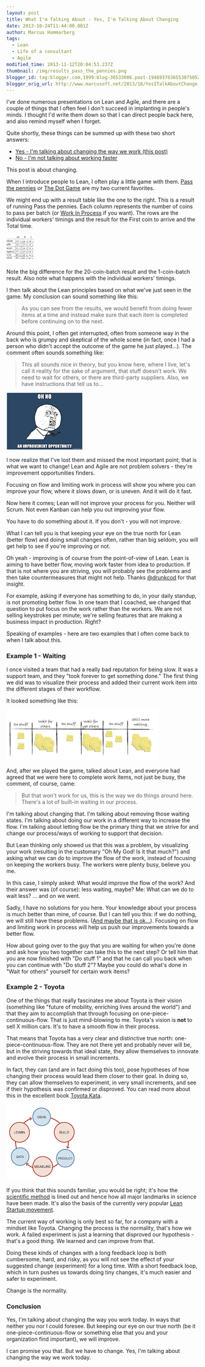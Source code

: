 ```yaml
---
layout: post
title: What I'm Talking About - Yes, I'm Talking About Changing
date: 2013-10-24T11:44:00.001Z
author: Marcus Hammarberg
tags:
  - Lean
  - Life of a consultant
  - Agile
modified_time: 2013-11-12T20:04:53.237Z
thumbnail: /img/results_pass_the_pennies.png
blogger_id: tag:blogger.com,1999:blog-36533086.post-1948937636553075052
blogger_orig_url: http://www.marcusoft.net/2013/10/YesITalkAboutChange.html
---
```


I've done numerous presentations on Lean and Agile, and there are a couple of things that I often feel I don't succeed in implanting in people's minds. I thought I'd write them down so that I can direct people back here, and also remind myself when I forget.

Quite shortly, these things can be summed up with these two short answers:

- [Yes - I'm talking about changing the way we work (this post)](http://www.marcusoft.net/2013/10/YesITalkAboutChange.html)
- [No - I'm not talking about working faster](http://www.marcusoft.net/2013/11/NoIDontMeanWorkFaster.html)

This post is about changing.

When I introduce people to Lean, I often play a little game with them. [Pass the pennies](http://blog.crisp.se/2008/09/08/mattiasskarin/1220882915232) or [The Dot Game](http://www.netobjectives.com/resources/articles/the-dot-game) are my two current favorites.

We might end up with a result table like the one to the right. This is a result of running Pass the pennies. Each column represents the number of coins to pass per batch (or [Work In Process](http://en.wikipedia.org/wiki/Work_in_process) if you want). The rows are the individual workers' timings and the result for the First coin to arrive and the Total time.

![Results](/img/results_pass_the_pennies.png)

Note the big difference for the 20-coin-batch result and the 1-coin-batch result. Also note what happens with the individual workers' timings.

I then talk about the Lean principles based on what we've just seen in the game. My conclusion can sound something like this:

> As you can see from the results, we would benefit from doing fewer items at a time and instead make sure that each item is completed before continuing on to the next.

Around this point, I often get interrupted, often from someone way in the back who is grumpy and skeptical of the whole scene (in fact, once I had a person who didn't accept the outcome of the game he just played...). The comment often sounds something like:

> This all sounds nice in theory, but you know here, where I live, let's call it reality for the sake of argument, that stuff doesn't work. We need to wait for others, or there are third-party suppliers. Also, we have instructions that tell us to...

![Oh no](/img/ohno.png)

I now realize that I've lost them and missed the most important point; that is what we want to change! Lean and Agile are not problem solvers - they're improvement opportunities finders.

Focusing on flow and limiting work in process will show you where you can improve your flow, where it slows down, or is uneven. And it will do it fast.

Now here it comes; Lean will not improve your process for you. Neither will Scrum. Not even Kanban can help you out improving your flow.

You have to do something about it. If you don't - you will not improve.

What I can tell you is that keeping your eye on the true north for Lean (better flow) and doing small changes often, rather than big seldom, you will get help to see if you're improving or not.

Oh yeah - improving is of course from the point-of-view of Lean. Lean is aiming to have better flow, moving work faster from idea to production. If that is not where you are striving, you will probably see the problems and then take countermeasures that might not help. Thanks [@drunkcod](https://twitter.com/@drunkcod) for that insight.

For example, asking if everyone has something to do, in your daily standup, is not promoting better flow. In one team that I coached, we changed that question to put focus on the work rather than the workers. We are not selling keystrokes per minute; we're selling features that are making a business impact in production. Right?

Speaking of examples - here are two examples that I often come back to when I talk about this.

### Example 1 - Waiting

I once visited a team that had a really bad reputation for being slow. It was a support team, and they "took forever to get something done." The first thing we did was to visualize their process and added their current work item into the different stages of their workflow.

It looked something like this:

![Waiting](/img/Screen+Shot+2013-10-24+at+09.47.43+.png)

And, after we played the game, talked about Lean, and everyone had agreed that we were here to complete work items, not just be busy, the comment, of course, came:

> But that won't work for us, this is the way we do things around here. There's a lot of built-in waiting in our process.

I'm talking about changing that. I'm talking about removing those waiting states. I'm talking about doing our work in a different way to increase the flow. I'm talking about letting flow be the primary thing that we strive for and change our process/ways of working to support that decision.

But Lean thinking only showed us that this was a problem, by visualizing your work (resulting in the customary "Oh My God! Is it that much?") and asking what we can do to improve the flow of the work, instead of focusing on keeping the workers busy. The workers were plenty busy, believe you me.

In this case, I simply asked: What would improve the flow of the work? And their answer was (of course): less waiting, maybe?
Me: What can we do to wait less?
... and on we went.

Sadly, I have no solutions for you here. Your knowledge about your process is much better than mine, of course. But I can tell you this: if we do nothing, we will still have these problems. ([And maybe that is ok...](http://www.marcusoft.net/2012/10/agilechangetop51.html)). Focusing on flow and limiting work in process will help us push our improvements towards a better flow.

How about going over to the guy that you are waiting for when you're done and ask how you two together can take this to the next step? Or tell him that you are now finished with "Do stuff 1" and that he can call you back when you can continue with "Do stuff 2"? Maybe you could do what's done in "Wait for others" yourself for certain work items?

### Example 2 - Toyota

One of the things that really fascinates me about Toyota is their vision (something like "future of mobility, enriching lives around the world") and that they aim to accomplish that through focusing on one-piece-continuous-flow. That is just mind-blowing to me. Toyota's vision is **not** to sell X million cars. It's to have a smooth flow in their process.

That means that Toyota has a very clear and distinctive true north: one-piece-continuous-flow. They are not there yet and probably never will be, but in the striving towards that ideal state, they allow themselves to innovate and evolve their process in small increments.

In fact, they can (and are in fact doing this too), pose hypotheses of how changing their process would lead them closer to their goal. In doing so, they can allow themselves to experiment, in very small increments, and see if their hypothesis was confirmed or disproved. You can read more about this in the excellent book [Toyota Kata](http://www-personal.umich.edu/~mrother/Homepage.html).

![Build Measure Learn](/img/buildmeasurelearn.png)

If you think that this sounds familiar, you would be right; it's how the [scientific method](http://en.wikipedia.org/wiki/Scientific_method) is lined out and hence how all major landmarks in science have been made. It's also the basis of the currently very popular [Lean Startup movement](http://theleanstartup.com/).

The current way of working is only best so far, for a company with a mindset like Toyota. Changing the process is the normality, that's how we work. A failed experiment is just a learning that disproved our hypothesis - that's a good thing. We learned and can improve from that.

Doing these kinds of changes with a long feedback loop is both cumbersome, hard, and risky, as you will not see the effect of your suggested change (experiment) for a long time. With a short feedback loop, which in turn pushes us towards doing tiny changes, it's much easier and safer to experiment.

Change is the normality.

### Conclusion

Yes, I'm talking about changing the way you work today. In ways that neither you nor I could foresee. But keeping our eye on our true north (be it one-piece-continuous-flow or something else that you and your organization find important), we will improve.

I can promise you that. But we have to change. Yes, I'm talking about changing the way we work today.
